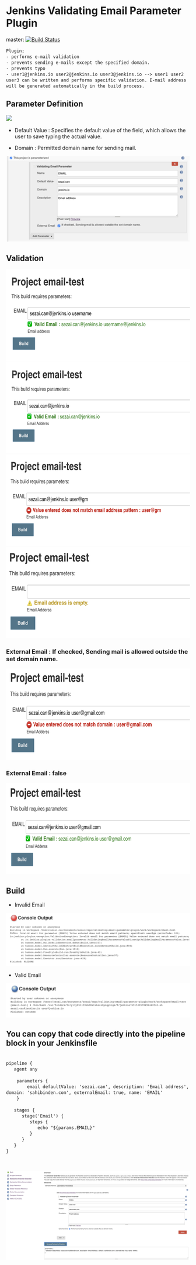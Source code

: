 Jenkins Validating Email Parameter Plugin
==============

master: [![Build Status](https://travis-ci.com/szcn/validating-email-parameter-plugin.svg?branch=master)](https://travis-ci.com/szcn/validating-email-parameter-plugin)

```
Plugin;
- performs e-mail validation
- prevents sending e-mails except the specified domain.
- prevents typo
- user1@jenkins.io user2@jenkins.io user3@jenkins.io --> user1 user2 user3 can be written and performs specific validation. E-mail address will be generated automatically in the build process.
```

## Parameter Definition
![](./src/main/resources/io/jenkins/plugins/image/p1.png)

- Default Value  : Specifies the default value of the field, which allows the user to save typing the actual value.

- Domain         : Permitted domain name for sending mail.

![](./src/main/resources/io/jenkins/plugins/image/p2.png)

## Validation

<img src="./src/main/resources/io/jenkins/plugins/image/p3.png" width="550" height="250">

<img src="./src/main/resources/io/jenkins/plugins/image/p4.png" width="550" height="250">

<img src="./src/main/resources/io/jenkins/plugins/image/p8.png" width="550" height="250">

<img src="./src/main/resources/io/jenkins/plugins/image/p6.png" width="550" height="250">

### External Email : If checked, Sending mail is allowed outside the set domain name.

<img src="./src/main/resources/io/jenkins/plugins/image/p5.png" width="550" height="250">

### External Email : false

<img src="./src/main/resources/io/jenkins/plugins/image/p7.png" width="550" height="250">

## Build

- Invalid Email

![](./src/main/resources/io/jenkins/plugins/image/p9.png)

- Valid Email

![](./src/main/resources/io/jenkins/plugins/image/p10.png)

## You can copy that code directly into the pipeline block in your Jenkinsfile

```node

pipeline {
   agent any

    parameters {
        email defaultValue: 'sezai.can', description: 'Email address', domain: 'sahibinden.com', externalEmail: true, name: 'EMAIL'
    }

   stages {
      stage('Email') {
         steps {
            echo "${params.EMAIL}"
         }
      }
   }
}



```

![](./src/main/resources/io/jenkins/plugins/image/p11.png)

